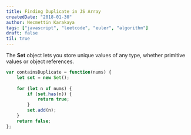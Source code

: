 ```yaml
---
title: Finding Duplicate in JS Array
createdDate: "2018-01-30"
author: Necmettin Karakaya
tags: ["javascript", "leetcode", "euler", "algorithm"]
draft: false
til: true
---
```


The **Set** object lets you store unique values of any type, whether primitive values or object references.

```javascript
var containsDuplicate = function(nums) {
    let set = new Set();
    
    for (let n of nums) {
        if (set.has(n)) {
            return true;
        }
        set.add(n);
    }
    return false;
};

```
